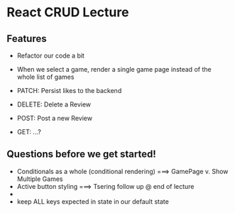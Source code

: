 # React CRUD Lecture

## Features
- Refactor our code a bit
- When we select a game, render a single game page instead of the whole list of games
- PATCH: Persist likes to the backend 
- DELETE: Delete a Review

- POST: Post a new Review
- GET: ...?


## Questions before we get started!
- Conditionals as a whole (conditional rendering) ===> GamePage v. Show Multiple Games
- Active button styling ===> Tsering follow up @ end of lecture
- <div style={ {height: '100px', borderRadius: '5px' } }>
- keep ALL keys expected in state in our default state